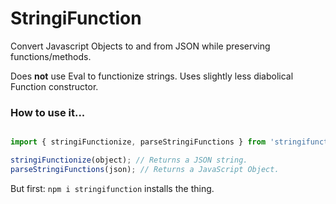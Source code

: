 # StringiFunction

Convert Javascript Objects to and from JSON while preserving functions/methods.

Does **not** use Eval to functionize strings. Uses slightly less diabolical Function constructor.

### How to use it...

```javascript

import { stringiFunctionize, parseStringiFunctions } from 'stringifunction';

stringiFunctionize(object); // Returns a JSON string.
parseStringiFunctions(json); // Returns a JavaScript Object.
```

But first: `npm i stringifunction` installs the thing.
